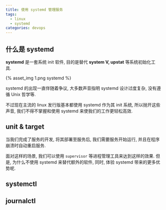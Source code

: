 ```yaml
---
title: 使用 systemd 管理服务
tags:
  - linux
  - systemd
categories: devops
---
```


## 什么是 systemd

**systemd** 是一套系统 init 软件, 目的是替代 **system V, upstat** 等系统初始化工具.

{% asset_img 1.png systemd %}

<!--more-->

systemd 的出现一直伴随着争议, 大多数声音指明 systemd 设计过度复杂, 没有遵循 Unix 哲学等.

不过现在主流的 linux 发行版基本都使用 systemd 作为其 init 系统, 所以抛开这些声音, 我们不得不掌握和使用 systemd 来使我们的工作更轻松高效.

## unit & target

当我们完成了服务的开发, 将其部署至服务后, 我们需要服务开始运行, 并且在程序崩溃时自动重启服务.

面对这样的场景, 我们可以使用 `supervisor` 等进程管理工具来达到这样的效果. 但是, 为什么不使用 systemd 来替代额外的软件, 同时, 体验 systemd 带来的更多优势呢.

## systemctl


## journalctl
